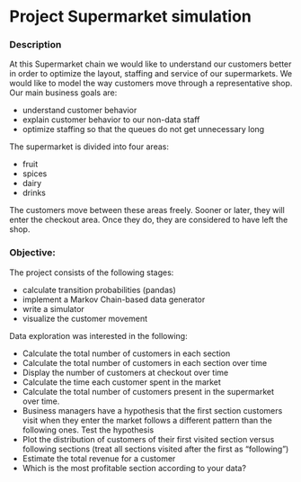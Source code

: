 # Project Supermarket simulation

### Description
At this Supermarket chain we would like to understand our customers better in order to optimize the layout, staffing and service of our supermarkets. We would like to model the way customers move through a representative shop. Our main business goals are:

- understand customer behavior
- explain customer behavior to our non-data staff
- optimize staffing so that the queues do not get unnecessary long

The supermarket is divided into four areas:

- fruit
- spices
- dairy
- drinks

The customers move between these areas freely. Sooner or later, they will enter the checkout area. Once they do, they are considered to have left the shop.

### Objective:
The project consists of the following stages:
- calculate transition probabilities (pandas)
- implement a Markov Chain-based data generator
- write a simulator
- visualize the customer movement

Data exploration was interested in the following:

- Calculate the total number of customers in each section
- Calculate the total number of customers in each section over time
- Display the number of customers at checkout over time
- Calculate the time each customer spent in the market
- Calculate the total number of customers present in the supermarket over time.
- Business managers have a hypothesis that the first section customers visit when they enter the market follows a different pattern than the following ones. Test the hypothesis
- Plot the distribution of customers of their first visited section versus following sections (treat all sections visited after the first as “following”)
- Estimate the total revenue for a customer
- Which is the most profitable section according to your data?
